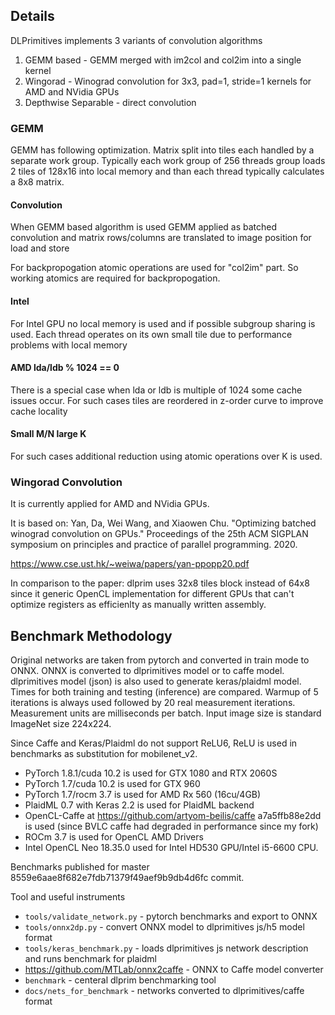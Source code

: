 ## Details

DLPrimitives implements 3 variants of convolution algorithms

1. GEMM based - GEMM merged with im2col and col2im into a single kernel
2. Wingorad - Winograd convolution for 3x3, pad=1, stride=1 kernels for AMD and NVidia GPUs
3. Depthwise Separable - direct convolution


### GEMM

GEMM has following optimization. Matrix split into tiles each handled by a separate work group.
Typically each work group of 256 threads group loads 2 tiles of 128x16 into local memory and than
each thread typically calculates a 8x8 matrix. 

#### Convolution

When GEMM based algorithm is used GEMM applied as batched convolution and matrix rows/columns are translated to image position for load and store

For backpropogation atomic operations are used for "col2im" part. So working atomics are required for backpropogation.

#### Intel

For Intel GPU no local memory is used and if possible subgroup sharing is used. Each thread operates on its own small tile due to performance problems with local memory

#### AMD lda/ldb % 1024 == 0

There is a special case when lda or ldb is multiple of 1024 some cache issues occur. For such cases tiles are reordered in z-order curve to improve cache locality

#### Small M/N large K

For such cases additional reduction using atomic operations over K is used.

### Wingorad Convolution

It is currently applied for AMD and NVidia GPUs.

It is based on: 
Yan, Da, Wei Wang, and Xiaowen Chu.
"Optimizing batched winograd convolution on GPUs."
Proceedings of the 25th ACM SIGPLAN symposium on
principles and practice of parallel programming. 2020.

<https://www.cse.ust.hk/~weiwa/papers/yan-ppopp20.pdf>

In comparison to the paper: dlprim uses 32x8 tiles block instead of 64x8
since it generic OpenCL implementation for different GPUs
that can't optimize registers as efficienlty as manually written
assembly.

## Benchmark Methodology

Original networks are taken from pytorch and converted in train mode to ONNX. ONNX is converted to dlprimitives model or to caffe model.
dlprimitives model (json) is also used to generate keras/plaidml model. Times for both training and testing (inference) are compared.
Warmup of 5 iterations is always used followed by 20 real measurement iterations. Measurement units are milliseconds per batch.
Input image size is standard ImageNet size 224x224.

Since Caffe and Keras/Plaidml do not support ReLU6, ReLU is used in benchmarks as substitution for mobilenet\_v2.

- PyTorch 1.8.1/cuda 10.2 is used for GTX 1080 and RTX 2060S
- PyTorch 1.7/cuda 10.2 is used for GTX 960
- PyTorch 1.7/rocm 3.7 is used for AMD Rx 560 (16cu/4GB)
- PlaidML 0.7 with Keras 2.2 is used for PlaidML backend
- OpenCL-Caffe at <https://github.com/artyom-beilis/caffe> a7a5ffb88e2dd is used (since BVLC caffe had degraded in performance since my fork)
- ROCm 3.7 is used for OpenCL AMD Drivers
- Intel OpenCL Neo 18.35.0 used for Intel HD530 GPU/Intel i5-6600 CPU.

Benchmarks published for master 8559e6aae8f682e7fdb71379f49aef9b9db4d6fc commit.

Tool and useful instruments

- `tools/validate_network.py` - pytorch benchmarks and export to ONNX
- `tools/onnx2dp.py` - convert ONNX model to dlprimitives js/h5 model format
- `tools/keras_benchmark.py` - loads dlprimitives js network description and runs benchmark for plaidml
- <https://github.com/MTLab/onnx2caffe> - ONNX to Caffe model converter
- `benchmark` - centeral dlprim benchmarking tool
- `docs/nets_for_benchmark` - networks converted to dlprimitives/caffe format
